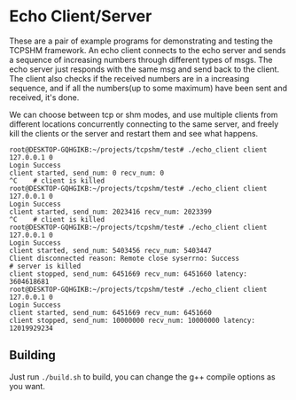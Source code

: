 Echo Client/Server
==================

These are a pair of example programs for demonstrating and testing the TCPSHM framework. An echo client connects to the echo server and sends a sequence of increasing numbers through different types of msgs. The echo server just responds with the same msg and send back to the client. The client also checks if the received numbers are in a increasing sequence, and if all the numbers(up to some maximum) have been sent and received, it's done.

We can choose between tcp or shm modes, and use multiple clients from different locations concurrently connecting to the same server, and freely kill the clients or the server and restart them and see what happens.

```
root@DESKTOP-GQHGIKB:~/projects/tcpshm/test# ./echo_client client 127.0.0.1 0
Login Success
client started, send_num: 0 recv_num: 0
^C    # client is killed
root@DESKTOP-GQHGIKB:~/projects/tcpshm/test# ./echo_client client 127.0.0.1 0
Login Success
client started, send_num: 2023416 recv_num: 2023399
^C    # client is killed
root@DESKTOP-GQHGIKB:~/projects/tcpshm/test# ./echo_client client 127.0.0.1 0
Login Success
client started, send_num: 5403456 recv_num: 5403447
Client disconnected reason: Remote close syserrno: Success             # server is killed 
client stopped, send_num: 6451669 recv_num: 6451660 latency: 3604618681
root@DESKTOP-GQHGIKB:~/projects/tcpshm/test# ./echo_client client 127.0.0.1 0
Login Success
client started, send_num: 6451669 recv_num: 6451660
client stopped, send_num: 10000000 recv_num: 10000000 latency: 12019929234
```

## Building
Just run `./build.sh` to build, you can change the g++ compile options as you want.
